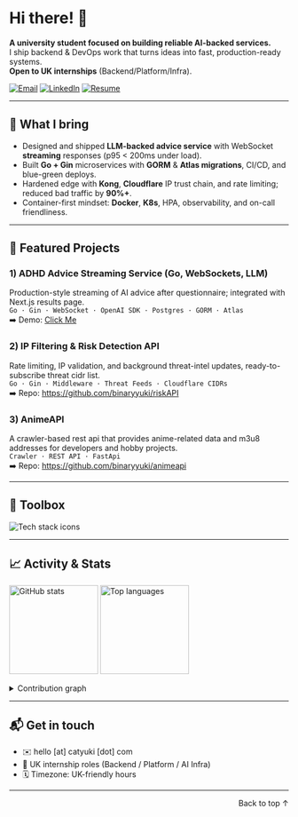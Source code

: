 <a name="readme-top"></a>

# Hi there! 👋
**A university student focused on building reliable AI-backed services.**  
I ship backend & DevOps work that turns ideas into fast, production-ready systems.  
**Open to UK internships** (Backend/Platform/Infra).

[![Email](https://img.shields.io/badge/Email-Contact-blue)](mailto:hello@catyuki.com)
[![LinkedIn](https://img.shields.io/badge/LinkedIn-Connect-informational)](https://www.linkedin.com/in/tingzhanghuang/)
[![Resume](https://img.shields.io/badge/Resume-PDF-success)](https://buckets.catyuki.com/Tingzhang_Huang_Resume.pdf)

---

## 🚀 What I bring
- Designed and shipped **LLM-backed advice service** with WebSocket **streaming** responses (p95 < 200ms under load).
- Built **Go + Gin** microservices with **GORM** & **Atlas migrations**, CI/CD, and blue-green deploys.
- Hardened edge with **Kong**, **Cloudflare** IP trust chain, and rate limiting; reduced bad traffic by **90%+**.
- Container-first mindset: **Docker**, **K8s**, HPA, observability, and on-call friendliness.

---

## 🔭 Featured Projects
### 1) ADHD Advice Streaming Service (Go, WebSockets, LLM)
Production-style streaming of AI advice after questionnaire; integrated with Next.js results page.  
`Go · Gin · WebSocket · OpenAI SDK · Postgres · GORM · Atlas`  
➡️ Demo: [Click Me](https://stay.catyuki.com)

### 2) IP Filtering & Risk Detection API
Rate limiting, IP validation, and background threat-intel updates, ready-to-subscribe threat cidr list.  
`Go · Gin · Middleware · Threat Feeds · Cloudflare CIDRs`  
➡️ Repo: https://github.com/binaryyuki/riskAPI

### 3) AnimeAPI
A crawler-based rest api that provides anime-related data and m3u8 addresses for developers and hobby projects.  
`Crawler · REST API · FastApi`  
➡️ Repo: https://github.com/binaryyuki/animeapi

---

## 🧰 Toolbox
<p align="left">
  <img src="https://skillicons.dev/icons?i=go,java,py,react,nextjs,docker,kubernetes,linux,git,fastapi,redis,postgres,nginx&perline=8" alt="Tech stack icons" />
</p>

---

## 📈 Activity & Stats
<p align="left">
  <picture>
    <source srcset="https://github-readme-stats.vercel.app/api?username=binaryyuki&show_icons=true&theme=radical&hide_border=true&count_private=true" media="(prefers-color-scheme: dark)"/>
    <img src="https://github-readme-stats.vercel.app/api?username=binaryyuki&show_icons=true&hide_border=true&count_private=true" alt="GitHub stats" height="160"/>
  </picture>
  <picture>
    <source srcset="https://github-readme-stats.vercel.app/api/top-langs/?username=binaryyuki&layout=compact&theme=radical&hide_border=true&hide=html,css" media="(prefers-color-scheme: dark)"/>
    <img src="https://github-readme-stats.vercel.app/api/top-langs/?username=binaryyuki&layout=compact&hide_border=true&hide=html,css" alt="Top languages" height="160"/>
  </picture>
</p>

<details>
  <summary>Contribution graph</summary>
  <img src="https://github-readme-activity-graph.vercel.app/graph?username=binaryyuki&theme=minimal&hide_border=true" alt="Contribution graph"/>
</details>

---

## 📬 Get in touch
- ✉️ hello [at] catyuki [dot] com
- 💼 UK internship roles (Backend / Platform / AI Infra)
- 🗓️ Timezone: UK-friendly hours

---

<p align="right">Back to top ↑</p>
